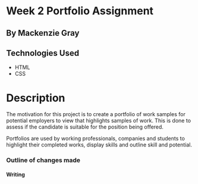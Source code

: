 # Week 2 Portfolio Assignment

## By Mackenzie Gray

## Technologies Used

- HTML
- CSS

# Description

The motivation for this project is to create a portfolio of work samples for potential employers to view that highlights samples of work. This is done to assess if the candidate is suitable for the position being offered. 

Portfolios are used by working professionals, companies and students to highlight their completed works, display skills and outline skill and potential.

### Outline of changes made

#### Writing 